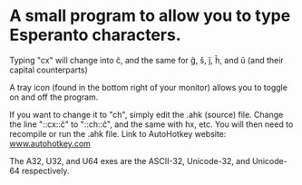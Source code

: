 # A small program to allow you to type Esperanto characters.

Typing "cx" will change into ĉ, and the same for ĝ, ŝ, ĵ, ĥ, and ŭ (and their capital counterparts)

A tray icon (found in the bottom right of your monitor) allows you to toggle on and off the program.

If you want to change it to "ch", simply edit the .ahk (source) file.
Change the line "::cx::ĉ" to "::ch::ĉ", and the same with hx, etc.
You will then need to recompile or run the .ahk file.
Link to AutoHotkey website: www.autohotkey.com

The A32, U32, and U64 exes are the ASCII-32, Unicode-32, and Unicode-64 respectively.
